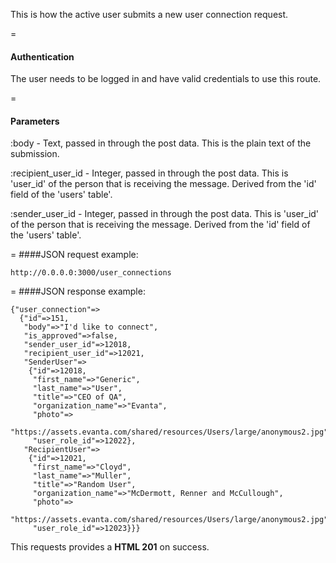 This is how the active user submits a new user connection request.

=
#### Authentication

The user needs to be logged in and have valid credentials to use this route.

=
#### Parameters

:body - Text, passed in through the post data. This is the plain text of the submission.

:recipient_user_id - Integer, passed in through the post data. This is 'user_id' of the person that is receiving the message. Derived from the 'id' field of the 'users' table'.

:sender_user_id - Integer, passed in through the post data. This is 'user_id' of the person that is receiving the message. Derived from the 'id' field of the 'users' table'.

=
####JSON request example:
```
http://0.0.0.0:3000/user_connections
```

=
####JSON response example:

```
{"user_connection"=>
  {"id"=>151,
   "body"=>"I'd like to connect",
   "is_approved"=>false,
   "sender_user_id"=>12018,
   "recipient_user_id"=>12021,
   "SenderUser"=>
    {"id"=>12018,
     "first_name"=>"Generic",
     "last_name"=>"User",
     "title"=>"CEO of QA",
     "organization_name"=>"Evanta",
     "photo"=>
      "https://assets.evanta.com/shared/resources/Users/large/anonymous2.jpg",
     "user_role_id"=>12022},
   "RecipientUser"=>
    {"id"=>12021,
     "first_name"=>"Cloyd",
     "last_name"=>"Muller",
     "title"=>"Random User",
     "organization_name"=>"McDermott, Renner and McCullough",
     "photo"=>
      "https://assets.evanta.com/shared/resources/Users/large/anonymous2.jpg",
     "user_role_id"=>12023}}}
```

This requests provides a <strong>HTML 201</strong> on success.